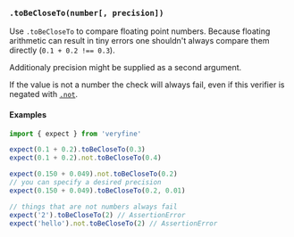 ### `.toBeCloseTo(number[, precision])`

Use `.toBeCloseTo` to compare floating point numbers. Because floating
arithmetic can result in tiny errors one shouldn't always compare
them directly (`0.1 + 0.2 !== 0.3`).

Additionaly precision might be supplied as a second argument.

If the value is not a number the check will always fail, even if this verifier is
negated with [`.not`](#modifiers-not).

#### Examples

```javascript
import { expect } from 'veryfine'

expect(0.1 + 0.2).toBeCloseTo(0.3)
expect(0.1 + 0.2).not.toBeCloseTo(0.4)

expect(0.150 + 0.049).not.toBeCloseTo(0.2)
// you can specify a desired precision
expect(0.150 + 0.049).toBeCloseTo(0.2, 0.01)

// things that are not numbers always fail
expect('2').toBeCloseTo(2) // AssertionError
expect('hello').not.toBeCloseTo(2) // AssertionError
```
